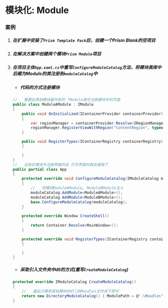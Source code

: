 # 模块化: Module

### 案例

1. ##### 在扩展中安装了`Prism Template Pack`后，创建一个Prism Blank的空项目

2. ##### 在解决方案中创建两个模块`Prism Module`项目

3. ##### 在项目主体`App.xaml.cs`中重写`ConfigureModuleCatalog`方法，将模块类库中后缀为Module的类注册到`moduleCatalog`中

   - ##### 代码的方式注册模块

   ```C#
   //	需要在其他模块最外层的 *Module类中注册模块中的页面
   public class ModuleAModule : IModule
   {
       public void OnInitialized(IContainerProvider containerProvider)
       {
           var regionManager = containerProvider.Resolve<IRegionManager>();
           regionManager.RegisterViewWithRegion("ContentRegion", typeof(ViewA));
       }
   
       public void RegisterTypes(IContainerRegistry containerRegistry)
       {
   
       }
   }
   //	没有在模块中注册界面的话 打开界面时就会报错了
   public partial class App
   {
       protected override void ConfigureModuleCatalog(IModuleCatalog moduleCatalog)
       {
           //	将模块ModuleAModule, ModuleBModule注入
           moduleCatalog.AddModule<ModuleAModule>();
           moduleCatalog.AddModule<ModuleBModule>();
           base.ConfigureModuleCatalog(moduleCatalog);
       }
       
       protected override Window CreateShell()
       {
           return Container.Resolve<MainWindow>();
       }
   
       protected override void RegisterTypes(IContainerRegistry containerRegistry)
       {
   
       }
   }
   ```

   - ##### 采取引入文件夹中dll的方式(重写`CreateModuleCatalog`)

   ```C#
   protected override IModuleCatalog CreateModuleCatalog()
   {
       //	最后只需把其他模块的dll到Moudles文件夹下即可
       return new DirectoryModuleCatalog() { ModulePath = @".\Moudles" };
   }
   ```


